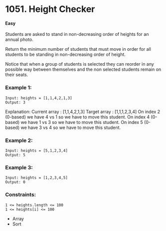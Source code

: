 # 1051. Height Checker
#### Easy

Students are asked to stand in non-decreasing order of heights for an annual photo.

Return the minimum number of students that must move in order for all students to be standing in non-decreasing order of height.

Notice that when a group of students is selected they can reorder in any possible way between themselves and the non selected students remain on their seats.

### Example 1:

```
Input: heights = [1,1,4,2,1,3]
Output: 3
```
Explanation: 
Current array : [1,1,4,2,1,3]
Target array  : [1,1,1,2,3,4]
On index 2 (0-based) we have 4 vs 1 so we have to move this student.
On index 4 (0-based) we have 1 vs 3 so we have to move this student.
On index 5 (0-based) we have 3 vs 4 so we have to move this student.

### Example 2:

```
Input: heights = [5,1,2,3,4]
Output: 5
```

### Example 3:

```
Input: heights = [1,2,3,4,5]
Output: 0
```
 

### Constraints:

```
1 <= heights.length <= 100
1 <= heights[i] <= 100
```

* Array
* Sort